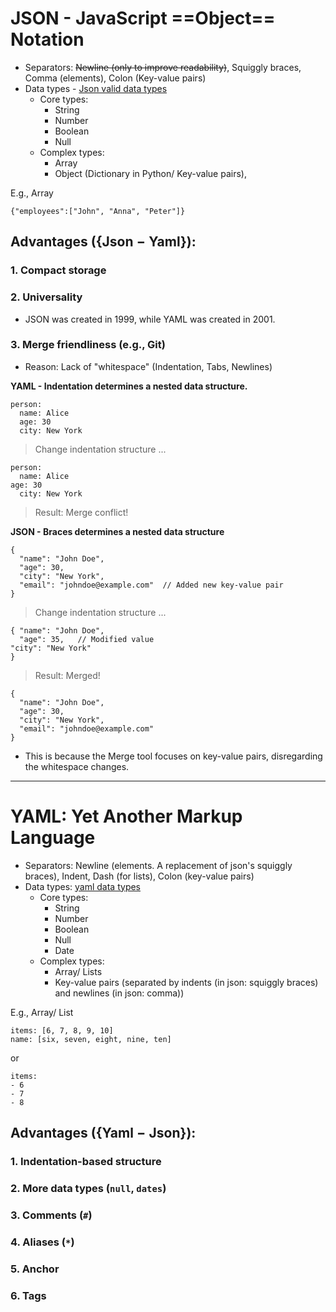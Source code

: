 # JSON - JavaScript ==Object== Notation
- Separators: ~~Newline (only to improve readability)~~, Squiggly braces, Comma (elements), Colon (Key-value pairs)
- Data types - [Json valid data types](https://www.w3schools.com/js/js_json_datatypes.asp)
	- Core types: 
		- String
		- Number
		- Boolean
		- Null
	- Complex types: 
		- Array 
		- Object (Dictionary in Python/ Key-value pairs), 

E.g., Array
``` 
{"employees":["John", "Anna", "Peter"]}
```
## Advantages ($\{\text{Json} - \text{Yaml}\}$):
### 1. Compact storage
### 2. Universality
- JSON was created in 1999, while YAML was created in 2001.
### 3. Merge friendliness (e.g., Git) 
- Reason: Lack of "whitespace" (Indentation, Tabs, Newlines)

**YAML - Indentation determines a nested data structure.**
``` 
person:
  name: Alice
  age: 30
  city: New York
```
> Change indentation structure ...
```
person:
  name: Alice
age: 30
  city: New York
```
> Result: Merge conflict!

**JSON - Braces determines a nested data structure**
```
{
  "name": "John Doe",
  "age": 30,
  "city": "New York",
  "email": "johndoe@example.com"  // Added new key-value pair
}
```
> Change indentation structure  ...
```
{ "name": "John Doe",
  "age": 35,   // Modified value
"city": "New York"
}
```
> Result: Merged!
```
{
  "name": "John Doe",
  "age": 30,
  "city": "New York",
  "email": "johndoe@example.com"
}
```
- This is because the Merge tool focuses on key-value pairs, disregarding the whitespace changes.

----
# YAML: Yet Another Markup Language
- Separators: Newline (elements. A replacement of json's squiggly braces), Indent, Dash (for lists), Colon (key-value pairs)
- Data types: [yaml data types](https://www.javatpoint.com/yaml-data-types)
	- Core types: 
		- String
		- Number
		- Boolean 
		- Null
		- Date
	- Complex types: 
		- Array/ Lists 
		- Key-value pairs (separated by indents (in json: squiggly braces) and newlines (in json: comma))

E.g., Array/ List
```
items: [6, 7, 8, 9, 10]
name: [six, seven, eight, nine, ten]
``` 
or 
```
items:   
- 6  
- 7  
- 8
```

## Advantages ($\{\text{Yaml} - \text{Json}\}$):
### 1. Indentation-based structure
### 2. More data types (`null`, `dates`)
### 3. Comments (`#`)
### 4. Aliases (`*`)
### 5. Anchor
### 6. Tags

